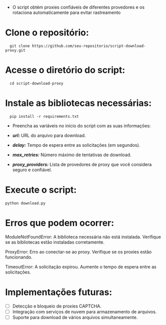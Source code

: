 
- O script obtém proxies confiáveis ​​de diferentes provedores e os rotaciona automaticamente para evitar rastreamento

# Clone o repositório:

      git clone https://github.com/seu-repositorio/script-download-proxy.git
      
# Acesse o diretório do script:
      cd script-download-proxy

# Instale as bibliotecas necessárias:

      pip install -r requirements.txt


- Preencha as variáveis no início do script com as suas informações:
  
- ***url:*** URL do arquivo para download.
- ***delay:*** Tempo de espera entre as solicitações (em segundos).
- ***max_retries:*** Número máximo de tentativas de download.
- ***proxy_providers:*** Lista de provedores de proxy que você considera seguro e confiável.

# Execute o script:

    python download.py

# Erros que podem ocorrer:

ModuleNotFoundError: A biblioteca necessária não está instalada. Verifique se as bibliotecas estão instaladas corretamente.

ProxyError: Erro ao conectar-se ao proxy. Verifique se os proxies estão funcionando.

TimeoutError: A solicitação expirou. Aumente o tempo de espera entre as solicitações.

# Implementações futuras:

- [ ] Detecção e bloqueio de proxies CAPTCHA.
- [ ] Integração com serviços de nuvem para armazenamento de arquivos.
- [ ] Suporte para download de vários arquivos simultaneamente.
